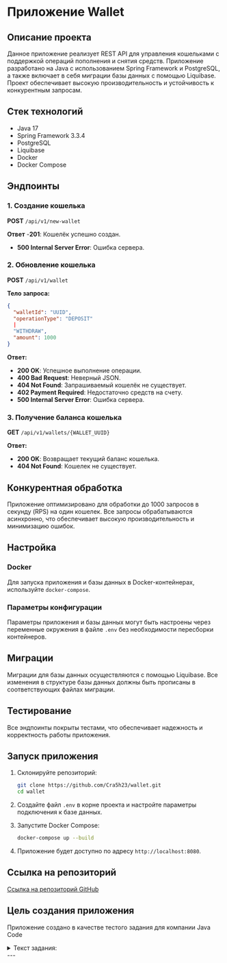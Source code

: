 # Приложение Wallet

## Описание проекта

Данное приложение реализует REST API для управления кошельками с поддержкой операций пополнения и снятия средств.
Приложение разработано на Java с использованием Spring Framework и PostgreSQL, а также включает в себя миграции базы
данных с помощью Liquibase. Проект обеспечивает высокую производительность и устойчивость к конкурентным запросам.

## Стек технологий

- Java 17
- Spring Framework 3.3.4
- PostgreSQL
- Liquibase
- Docker
- Docker Compose

## Эндпоинты

### 1. Создание кошелька

**POST** `/api/v1/new-wallet`

**Ответ**
-**201**: Кошелёк успешно создан.

- **500 Internal Server Error**: Ошибка сервера.

### 2. Обновление кошелька

**POST** `/api/v1/wallet`

**Тело запроса:**

```json
{
  "walletId": "UUID",
  "operationType": "DEPOSIT"
  |
  "WITHDRAW",
  "amount": 1000
}
```

**Ответ:**

- **200 OK**: Успешное выполнение операции.
- **400 Bad Request**: Неверный JSON.
- **404 Not Found**: Запрашиваемый кошелёк не существует.
- **402 Payment Required**: Недостаточно средств на счету.
- **500 Internal Server Error**: Ошибка сервера.

### 3. Получение баланса кошелька

**GET** `/api/v1/wallets/{WALLET_UUID}`

**Ответ:**

- **200 OK**: Возвращает текущий баланс кошелька.
- **404 Not Found**: Кошелек не существует.

## Конкурентная обработка

Приложение оптимизировано для обработки до 1000 запросов в секунду (RPS) на один кошелек. Все запросы обрабатываются
асинхронно, что обеспечивает высокую производительность и минимизацию ошибок.

## Настройка

### Docker

Для запуска приложения и базы данных в Docker-контейнерах, используйте `docker-compose`.

### Параметры конфигурации

Параметры приложения и базы данных могут быть настроены через переменные окружения в файле `.env` без необходимости
пересборки контейнеров.

## Миграции

Миграции для базы данных осуществляются с помощью Liquibase. Все изменения в структуре базы данных должны быть прописаны
в соответствующих файлах миграции.

## Тестирование

Все эндпоинты покрыты тестами, что обеспечивает надежность и корректность работы приложения.

## Запуск приложения

1. Склонируйте репозиторий:
   ```bash
   git clone https://github.com/Cra5h23/wallet.git
   cd wallet
   ```

2. Создайте файл `.env` в корне проекта и настройте параметры подключения к базе данных.

3. Запустите Docker Compose:
   ```bash
   docker-compose up --build
   ```

4. Приложение будет доступно по адресу `http://localhost:8080`.

## Ссылка на репозиторий

[Ссылка на репозиторий GitHub](https://github.com/Cra5h23/wallet)

## Цель создания приложения

Приложение создано в качестве тестого задания для компании Java Code


<details>
<summary>Текст задания:</summary>
   
         Добрый день, уважаемый соискатель, данное задание нацелено на выявление вашего
      реального уровня в разработке на java, поэтому отнеситесь к нему, как к работе на проекте. 
      Выполняйте его честно и проявите себя по максимуму, удачи!
      Напишите приложение, которое по REST принимает запрос вида
      POST api/v1/wallet
            {
               "walletId": "UUID",
               "operationType": "DEPOSIT" | "WITHDRAW",
               "amount": 1000
            }  
      
      после выполнять логику по изменению счета в базе данных
      также есть возможность получить баланс кошелька
      GET api/v1/wallets/{WALLET_UUID}
      
      стек:
      java 8-17
      Spring 3
      Postgresql
      
         Должны быть написаны миграции для базы данных с помощью liquibase
      Обратите особое внимание проблемам при работе в конкурентной среде 
      (1000 RPS по одному кошельку). 
      Ни один запрос не должен быть не обработан (50Х error)
      Предусмотрите соблюдение формата ответа для заведомо неверных запросов, когда
      кошелька не существует, не валидный json, или недостаточно средств.
      приложение должно запускаться в докер контейнере, база данных тоже, вся система
      должна подниматься с помощью docker-compose
      предусмотрите возможность настраивать различные параметры как на стороне
      приложения так и базы данных без пересборки контейнеров.
      эндпоинты должны быть покрыты тестами.
         Решенное задание залить на гитхаб, предоставить ссылку
      Все возникающие вопросы по заданию решать самостоятельно, по своему
      усмотрению
</details>
---
